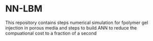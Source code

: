 # NN-LBM
This repository contains steps numerical simulation for fpolymer gel injection in porous media and steps to build ANN to reduce the compuational cost to a fraction of a second
